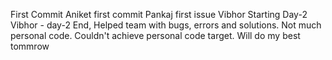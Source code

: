 First Commit
Aniket first commit
Pankaj first issue
Vibhor Starting Day-2
Vibhor - day-2 End, Helped team with bugs, errors and solutions. Not much personal code. Couldn't achieve personal code target. Will do my best tommrow
